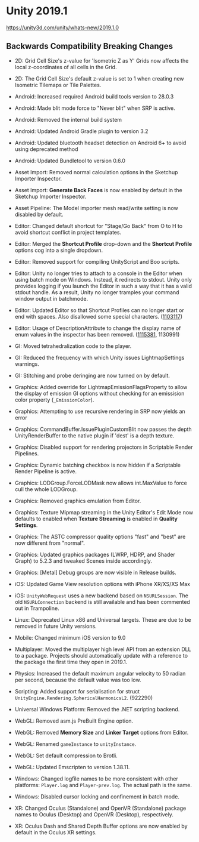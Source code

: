 # Unity 2019.1
https://unity3d.com/unity/whats-new/2019.1.0

## Backwards Compatibility Breaking Changes

<ul>
<li><p>2D: Grid Cell Size's z-value for 'Isometric Z as Y' Grids now affects the local z-coordinates of all cells in the Grid.</p></li>
<li><p>2D: The Grid Cell Size's default z-value is set to 1 when creating new Isometric Tilemaps or Tile Palettes.</p></li>
<li><p>Android: Increased required Android build tools version to 28.0.3</p></li>
<li><p>Android: Made blit mode force to "Never blit" when SRP is active.</p></li>
<li><p>Android: Removed the internal build system</p></li>
<li><p>Android: Updated Android Gradle plugin to version 3.2</p></li>
<li><p>Android: Updated bluetooth headset detection on Android 6+ to avoid using deprecated method</p></li>
<li><p>Android: Updated Bundletool to version 0.6.0</p></li>
<li><p>Asset Import: Removed normal calculation options in the Sketchup Importer Inspector.</p></li>
<li><p>Asset Import: <strong>Generate Back Faces</strong> is now enabled by default in the Sketchup Importer Inspector.</p></li>
<li><p>Asset Pipeline: The Model importer mesh read/write setting is now disabled by default.</p></li>
<li><p>Editor: Changed default shortcut for "Stage/Go Back" from O to H to avoid shortcut conflict in project templates.</p></li>
<li><p>Editor: Merged the <strong>Shortcut Profile</strong> drop-down and the <strong>Shortcut Profile</strong> options cog into a single dropdown.</p></li>
<li><p>Editor: Removed support for compiling UnityScript and Boo scripts.</p></li>
<li><p>Editor: Unity no longer tries to attach to a console in the Editor when using batch mode on Windows. Instead, it redirects to stdout. Unity only provides logging if you launch the Editor in such a way that it has a valid stdout handle. As a result, Unity no longer tramples your command window output in batchmode.</p></li>
<li><p>Editor: Updated Editor so that Shortcut Profiles can no longer start or end with spaces. Also disallowed some special characters. (<a href="https://issuetracker.unity3d.com/issues/shortcut-manager-profile-list-does-not-handle-profile-names-properly-when-names-start-with-spaces">1103117</a>)</p></li>
<li><p>Editor: Usage of DescriptionAttribute to change the display name of enum values in the inspector has been removed. (<a href="https://issuetracker.unity3d.com/issues/drawdefaultinspector-displays-enums-differently-from-editorguilayout-dot-enumpopup-when-using-cusom-inspector">1115381</a>, 1130991)</p></li>
<li><p>GI: Moved tetrahedralization code to the player.</p></li>
<li><p>GI: Reduced the frequency with which Unity issues LightmapSettings warnings.</p></li>
<li><p>GI: Stitching and probe deringing are now turned on by default.</p></li>
<li><p>Graphics: Added override for LightmapEmissionFlagsProperty to allow the display of emission GI options without checking for an emissision color property (<code>_EmissionColor</code>).</p></li>
<li><p>Graphics: Attempting to use recursive rendering in SRP now yields an error</p></li>
<li><p>Graphics: CommandBuffer.IssuePluginCustomBlit now passes the depth UnityRenderBuffer to the native plugin if 'dest' is a depth texture.</p></li>
<li><p>Graphics: Disabled support for rendering projectors in Scriptable Render Pipelines.</p></li>
<li><p>Graphics: Dynamic batching checkbox is now hidden if a Scriptable Render Pipeline is active.</p></li>
<li><p>Graphics: LODGroup.ForceLODMask now allows int.MaxValue to force cull the whole LODGroup.</p></li>
<li><p>Graphics: Removed graphics emulation from Editor.</p></li>
<li><p>Graphics: Texture Mipmap streaming in the Unity Editor's Edit Mode now defaults to enabled when <strong>Texture Streaming</strong> is enabled in <strong>Quality Settings</strong>.</p></li>
<li><p>Graphics: The ASTC compressor quality options "fast" and "best" are now different from "normal".</p></li>
<li><p>Graphics: Updated graphics packages (LWRP, HDRP, and Shader Graph) to 5.2.3 and tweaked Scenes inside accordingly.</p></li>
<li><p>Graphics: [Metal] Debug groups are now visible in Release builds.</p></li>
<li><p>iOS: Updated Game View resolution options with iPhone XR/XS/XS Max</p></li>
<li><p>iOS: <code>UnityWebRequest</code> uses a new backend based on <code>NSURLSession</code>. The old <code>NSURLConnection</code> backend is still available and has been commented out in Trampoline.</p></li>
<li><p>Linux: Deprecated Linux x86 and Universal targets. These are due to be removed in future Unity versions.</p></li>
<li><p>Mobile: Changed minimum iOS version to 9.0</p></li>
<li><p>Multiplayer: Moved the multiplayer high level API from an extension DLL to a package. Projects should automatically update with a reference to the package the first time they open in 2019.1.</p></li>
<li><p>Physics: Increased the default maximum angular velocity to 50 radian per second, because the default value was too low.</p></li>
<li><p>Scripting: Added support for serialisation for struct <code>UnityEngine.Rendering.SphericalHarmonicsL2</code>. (922290)</p></li>
<li><p>Universal Windows Platform: Removed the .NET scripting backend.</p></li>
<li><p>WebGL: Removed asm.js PreBuilt Engine option.</p></li>
<li><p>WebGL: Removed <strong>Memory Size</strong> and <strong>Linker Target</strong> options from Editor.</p></li>
<li><p>WebGL: Renamed <code>gameInstance</code> to <code>unityInstance</code>.</p></li>
<li><p>WebGL: Set default compression to Brotli.</p></li>
<li><p>WebGL: Updated Emscripten to version 1.38.11.</p></li>
<li><p>Windows: Changed logfile names to be more consistent with other platforms: <code>Player.log</code> and <code>Player-prev.log</code>. The actual path is the same.</p></li>
<li><p>Windows: Disabled cursor locking and confinement in batch mode.</p></li>
<li><p>XR: Changed Oculus (Standalone) and OpenVR (Standalone) package names to Oculus (Desktop) and OpenVR (Desktop), respectively.</p></li>
<li><p>XR: Oculus Dash and Shared Depth Buffer options are now enabled by default in the Oculus XR settings.</p></li>
</ul>
